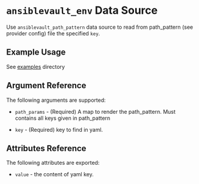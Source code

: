 # `ansiblevault_env` Data Source

Use `ansiblevault_path_pattern` data source to read from path_pattern (see provider config) file the specified `key`.

## Example Usage

See [examples](https://github.com/MeilleursAgents/terraform-provider-ansiblevault/tree/master/examples) directory

## Argument Reference

The following arguments are supported:

* `path_params` - (Required) A map to render the path_pattern. Must contains all keys given in path_pattern

* `key` - (Required) key to find in yaml.

## Attributes Reference

The following attributes are exported:

* `value` - the content of yaml key.
